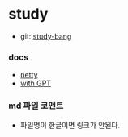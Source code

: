 # study
- git: <a href="https://github.com/study-bang/study" target="_blank">study-bang</a>

### docs
- [netty](netty/README.md)
- [with GPT](with_GPT/README.md)

### md 파일 코맨트
- 파일명이 한글이면 링크가 안된다.